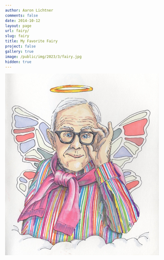 ```yaml
---
author: Aaron Lichtner
comments: false
date: 2014-10-12 
layout: page
url: fairy/
slug: fairy
title: My Favorite Fairy
project: false
gallery: true
image: /public/img/2023/3/fairy.jpg
hidden: true
---
```


![My favorite Fairy!](/public/img/2023/3/fairy.jpg) 
